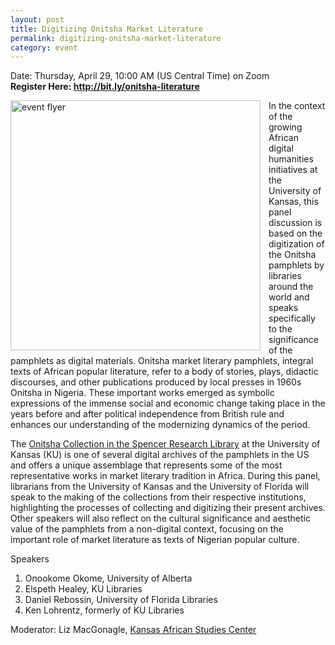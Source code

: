 ```yaml
---
layout: post
title: Digitizing Onitsha Market Literature
permalink: digitizing-onitsha-market-literature
category: event
---
```


Date: Thursday, April 29, 10:00 AM (US Central Time) on Zoom  
**Register Here: <http://bit.ly/onitsha-literature>** 


<a href="{{ site.baseurl }}/assets/onitsha-flyer.jpg"><img align="left" style="padding-right:10px" src="{{ site.baseurl }}/assets/onitsha-flyer.jpg" alt="event flyer" width="400"></a>


In the context of the growing African digital humanities initiatives at the University of Kansas, this panel discussion is based on the digitization of the Onitsha pamphlets by libraries around the world and speaks specifically to the significance of the pamphlets as digital materials. Onitsha market literary pamphlets, integral texts of African popular literature, refer to a body of stories, plays, didactic discourses, and other publications produced by local presses in 1960s Onitsha in Nigeria. These important works emerged as symbolic expressions of the immense social and economic change taking place in the years before and after political independence from British rule and enhances our understanding of the modernizing dynamics of the period. 

The [Onitsha Collection in the Spencer Research Library](https://exhibits.lib.ku.edu/exhibits/show/onitsha) at the University of Kansas (KU) is one of several digital archives of the pamphlets in the US and offers a unique assemblage that represents some of the most representative works in market literary tradition in Africa. During this panel, librarians from the University of Kansas and the University of Florida will speak to the making of the collections from their respective institutions, highlighting the processes of collecting and digitizing their present archives. Other speakers will also reflect on the cultural significance and aesthetic value of the pamphlets from a non-digital context, focusing on the important role of market literature as texts of Nigerian popular culture.

Speakers
1. Onookome Okome, University of Alberta
2. Elspeth Healey, KU Libraries
3. Daniel Rebossin, University of Florida Libraries
4. Ken Lohrentz, formerly of KU Libraries

Moderator: Liz MacGonagle, [Kansas African Studies Center](http://kasc.ku.edu/)

